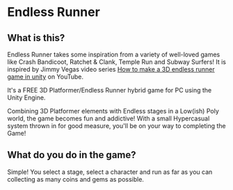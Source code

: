 # Endless Runner

## What is this?
Endless Runner takes some inspiration from a variety of well-loved games like Crash Bandicoot, Ratchet & Clank, Temple Run and Subway Surfers! It is inspired by Jimmy Vegas video series [How to make a 3D endless runner game in unity](https://www.youtube.com/watch?v=u5hRtTEhnOA&list=PLZ1b66Z1KFKit4cSry_LWBisrSbVkEF4t) on YouTube.

It's a FREE 3D Platformer/Endless Runner hybrid game for PC using the Unity Engine. 

Combining 3D Platformer elements with Endless stages in a Low(ish) Poly world, the game becomes fun and addictive! With a small Hypercasual system thrown in for good measure, you'll be on your way to completing the Game!

## What do you do in the game?
Simple! You select a stage, select a character and run as far as you can collecting as many coins and gems as possible. 
